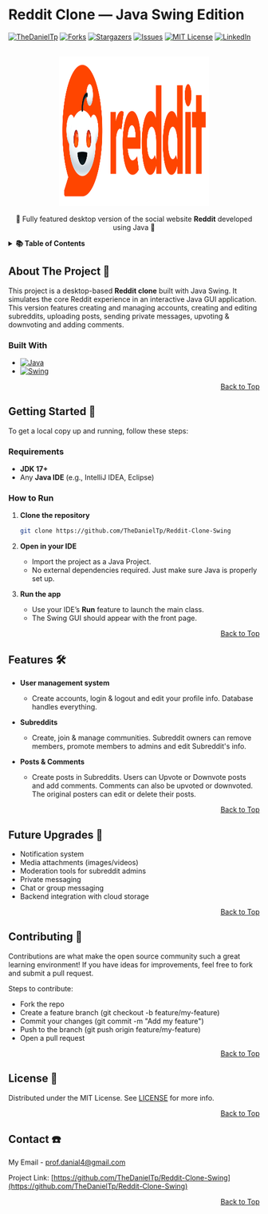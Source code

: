# Reddit Clone — Java Swing Edition
<a name="readme-top"></a>

<!-- PROJECT SHIELDS -->
[![TheDanielTp][contributors-shield]][contributors-url]
[![Forks][forks-shield]][forks-url]
[![Stargazers][stars-shield]][stars-url]
[![Issues][issues-shield]][issues-url]
[![MIT License][license-shield]][license-url]
[![LinkedIn][linkedin-shield]][linkedin-url]

<!-- PROJECT LOGO -->
<br />
<div align="center">
  <a href="https://github.com/TheDanielTp/Reddit-Clone-Swing">
    <img src="/Logo.png" alt="Logo" width="300" height="300">
  </a>
  <p align="center">
    🍊 Fully featured desktop version of the social website <strong>Reddit</strong> developed using Java 🍊
    <br />
  </p>
</div>

<!-- TABLE OF CONTENTS -->
<details>
  <summary><strong>📚 Table of Contents</strong></summary>
  
  - [About the Project](#about-the-project-)
  - [Getting Started](#getting-started-)
  - [Features](#features-)
  - [Future Upgrades](#future-upgrades-)
  - [Contributing](contributing-)
  - [License](license-)
  - [Contact](contact-)

</details>

<!-- ABOUT THE PROJECT -->
## About The Project 🎨

This project is a desktop-based **Reddit clone** built with Java Swing. It simulates the core Reddit experience in an interactive Java GUI application. This version features creating and managing accounts, creating and editing subreddits, uploading posts, sending private messages, upvoting & downvoting and adding comments.

### Built With 

* [![Java][java-shield]][java-url]
* [![Swing][swing-shield]][java-url]

<p align="right"><a href="#readme-top">Back to Top</a></p>

<!-- GETTING STARTED -->
## Getting Started 🧩

To get a local copy up and running, follow these steps:

### Requirements
- **JDK 17+**
- Any **Java IDE** (e.g., IntelliJ IDEA, Eclipse)

### How to Run

1. **Clone the repository**
   ```bash
   git clone https://github.com/TheDanielTp/Reddit-Clone-Swing

2. **Open in your IDE**

   - Import the project as a Java Project.
   - No external dependencies required. Just make sure Java is properly set up.
  
3. **Run the app**

   - Use your IDE’s **Run** feature to launch the main class.
   - The Swing GUI should appear with the front page.

<p align="right"><a href="#readme-top">Back to Top</a></p>

<!-- FEATURES -->
## Features 🛠 
- **User management system**
  
    - Create accounts, login & logout and edit your profile info. Database handles everything.
- **Subreddits**

    - Create, join & manage communities. Subreddit owners can remove members, promote members to admins and edit Subreddit's info.
- **Posts & Comments**

    - Create posts in Subreddits. Users can Upvote or Downvote posts and add comments. Comments can also be upvoted or downvoted. The original posters can edit or delete their posts.
 
<p align="right"><a href="#readme-top">Back to Top</a></p>

<!-- FUTURE UPGRADES -->
## Future Upgrades 🚀
- Notification system
- Media attachments (images/videos)
- Moderation tools for subreddit admins
- Private messaging
- Chat or group messaging
- Backend integration with cloud storage

<p align="right"><a href="#readme-top">Back to Top</a></p>

<!-- CONTRIBUTING -->
## Contributing 🤝
Contributions are what make the open source community such a great learning environment! If you have ideas for improvements, feel free to fork and submit a pull request.

Steps to contribute:
- Fork the repo
- Create a feature branch (git checkout -b feature/my-feature)
- Commit your changes (git commit -m "Add my feature")
- Push to the branch (git push origin feature/my-feature)
- Open a pull request

<p align="right"><a href="#readme-top">Back to Top</a></p>

<!-- LICENSE -->
## License 📄
Distributed under the MIT License. See [LICENSE](https://github.com/TheDanielTp/Reddit-Clone-Swing/blob/main/LICENSE) for more info.

<p align="right"><a href="#readme-top">Back to Top</a></p>

<!-- CONTACT -->
## Contact ☎️

My Email - [prof.danial4@gmail.com](mailto:prof.danial4@gmail.com)

Project Link: [https://github.com/TheDanielTp/Reddit-Clone-Swing](https://github.com/TheDanielTp/Reddit-Clone-Swing)

<p align="right"><a href="#readme-top">Back to Top</a></p>


<!-- MARKDOWN LINKS & IMAGES -->
<!-- https://www.markdownguide.org/basic-syntax/#reference-style-links -->
[contributors-shield]: https://img.shields.io/github/contributors/TheDanielTp/Reddit-Clone-JavaFX.svg?style=for-the-badge
[contributors-url]: https://github.com/TheDanielTp/Reddit-Clone-JavaFX/graphs/contributors
[forks-shield]: https://img.shields.io/github/forks/TheDanielTp/Reddit-Clone-JavaFX.svg?style=for-the-badge
[forks-url]: https://github.com/TheDanielTp/Reddit-Clone-JavaFX/network/members
[java-shield]: https://camo.githubusercontent.com/bea90da226e09b503e6c8fde824f4816b98dcf30cd31e803006bf6335af06890/68747470733a2f2f696d672e736869656c64732e696f2f62616467652f6a6176612d2532334544384230302e7376673f7374796c653d666f722d7468652d6261646765266c6f676f3d6f70656e6a646b266c6f676f436f6c6f723d7768697465
[java-url]: https://www.java.com/
[javafx-shield]: https://camo.githubusercontent.com/74b3f60f771039c9f1d0426fab375fbb3855168361c03e49845937a44cc582fc/68747470733a2f2f696d672e736869656c64732e696f2f62616467652f6a61766166782d2532334646303030302e7376673f7374796c653d666f722d7468652d6261646765266c6f676f3d6a6176616678266c6f676f436f6c6f723d7768697465
[javafx-url]: https://openjfx.io/
[stars-shield]: https://img.shields.io/github/stars/TheDanielTp/Reddit-Clone-JavaFX.svg?style=for-the-badge
[stars-url]: https://github.com/TheDanielTp/Reddit-Clone-JavaFX/stargazers
[issues-shield]: https://img.shields.io/github/issues/TheDanielTp/Reddit-Clone-JavaFX.svg?style=for-the-badge
[issues-url]: https://github.com/TheDanielTp/Reddit-Clone-JavaFX/issues
[license-shield]: https://img.shields.io/github/license/TheDanielTp/Reddit-Clone-JavaFX.svg?style=for-the-badge
[license-url]: https://github.com/TheDanielTp/Reddit-Clone-JavaFX/blob/master/LICENSE.txt
[linkedin-shield]: https://img.shields.io/badge/-LinkedIn-black.svg?style=for-the-badge&logo=linkedin&colorB=555
[linkedin-url]: https://linkedin.com/in/TheDanielTp
[swing-shield]: https://img.shields.io/badge/Swing-%23ED8B00.svg?style=for-the-badge&logo=java&logoColor=white

